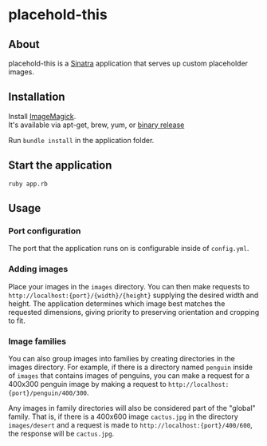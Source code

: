 # placehold-this


## About
placehold-this is a [Sinatra](https://github.com/sinatra/sinatra) application that serves up custom placeholder images.


## Installation
Install [ImageMagick](http://www.imagemagick.org/script/index.php).  
It's available via apt-get, brew, yum, or [binary release](http://www.imagemagick.org/script/binary-releases.php)

Run `bundle install` in the application folder.


## Start the application
`ruby app.rb`


## Usage

### Port configuration
The port that the application runs on is configurable inside of `config.yml`.

### Adding images
Place your images in the `images` directory. You can then make requests to `http://localhost:{port}/{width}/{height}` supplying the desired width and height. The application determines which image best matches the requested dimensions, giving priority to preserving orientation and cropping to fit.

### Image families
You can also group images into families by creating directories in the images directory. For example, if there is a directory named `penguin` inside of `images` that contains images of penguins, you can make a request for a 400x300 penguin image by making a request to `http://localhost:{port}/penguin/400/300`.

Any images in family directories will also be considered part of the "global" family. That is, if there is a 400x600 image `cactus.jpg` in the directory `images/desert` and a request is made to `http://localhost:{port}/400/600`, the response will be `cactus.jpg`.
